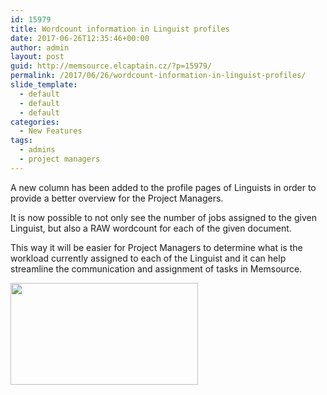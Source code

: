 ```yaml
---
id: 15979
title: Wordcount information in Linguist profiles
date: 2017-06-26T12:35:46+00:00
author: admin
layout: post
guid: http://memsource.elcaptain.cz/?p=15979/
permalink: /2017/06/26/wordcount-information-in-linguist-profiles/
slide_template:
  - default
  - default
  - default
categories:
  - New Features
tags:
  - admins
  - project managers
---
```

A new column has been added to the profile pages of Linguists in order to provide a better overview for the Project Managers.

It is now possible to not only see the number of jobs assigned to the given Linguist, but also a RAW wordcount for each of the given document.

This way it will be easier for Project Managers to determine what is the workload currently assigned to each of the Linguist and it can help streamline the communication and assignment of tasks in Memsource.

[<img class="alignnone size-medium wp-image-15980" src="http://www.memsource.com/wp-content/uploads/2017/06/Wordcount-300x163.png" alt="" width="300" height="163" data-id="15980" />](http://www.memsource.com/wp-content/uploads/2017/06/Wordcount.png)